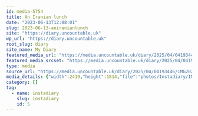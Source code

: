 ```yaml
---
id: media-5754
title: An Iranian lunch
date: "2023-06-13T12:08:01"
slug: 2023-06-13-aniranianlunch
site: "https://diary.uncountable.uk"
wp_url: "https://diary.uncountable.uk"
root_slug: diary
site_name: My Diary
featured_media_url: "https://media.uncountable.uk/diary/2025/04/04193446/IMG20230613130801.webp"
featured_media_srcset: "https://media.uncountable.uk/diary/2025/04/04193446/IMG20230613130801-300x225.webp 300w, https://media.uncountable.uk/diary/2025/04/04193446/IMG20230613130801-1024x768.webp 1024w, https://media.uncountable.uk/diary/2025/04/04193446/IMG20230613130801-150x150.webp 150w, https://media.uncountable.uk/diary/2025/04/04193446/IMG20230613130801-640x480.webp 640w, https://media.uncountable.uk/diary/2025/04/04193446/IMG20230613130801.webp 2419w"
type: media
source_url: "https://media.uncountable.uk/diary/2025/04/04193446/IMG20230613130801.webp"
media_details: {"width":2419,"height":1814,"file":"photos/Instadiary/IMG20230613130801.webp","filesize":184010,"sizes":{"medium":{"file":"IMG20230613130801-300x225.webp","width":300,"height":225,"filesize":21998,"mime_type":"image/webp","source_url":"https://media.uncountable.uk/diary/2025/04/04193446/IMG20230613130801-300x225.webp"},"large":{"file":"IMG20230613130801-1024x768.webp","width":1024,"height":768,"filesize":121298,"mime_type":"image/webp","source_url":"https://media.uncountable.uk/diary/2025/04/04193446/IMG20230613130801-1024x768.webp"},"thumbnail":{"file":"IMG20230613130801-150x150.webp","width":150,"height":150,"filesize":8718,"mime_type":"image/webp","source_url":"https://media.uncountable.uk/diary/2025/04/04193446/IMG20230613130801-150x150.webp"},"mobwidth":{"file":"IMG20230613130801-640x480.webp","width":640,"height":480,"filesize":67182,"mime_type":"image/webp","source_url":"https://media.uncountable.uk/diary/2025/04/04193446/IMG20230613130801-640x480.webp"},"full":{"file":"IMG20230613130801.webp","width":2419,"height":1814,"mime_type":"image/webp","source_url":"https://media.uncountable.uk/diary/2025/04/04193446/IMG20230613130801.webp"}},"image_meta":{"aperture":"0","credit":"","camera":"","caption":"","created_timestamp":"0","copyright":"","focal_length":"0","iso":"0","shutter_speed":"0","title":"","orientation":"0","keywords":[]}}
category: []
tag:
  - name: instadiary
    slug: instadiary
    id: 5
---
```



